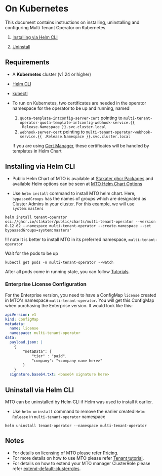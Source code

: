 # On Kubernetes

This document contains instructions on installing, uninstalling and configuring Multi Tenant Operator on Kubernetes.

1. [Installing via Helm CLI](#installing-via-helm-cli)

1. [Uninstall](#uninstall-via-helm-cli)

## Requirements

* A **Kubernetes** cluster (v1.24 or higher)
* [Helm CLI](https://helm.sh/docs/intro/install/)
* [kubectl](https://kubernetes.io/docs/tasks/tools/)
* To run on Kubernetes, two certificates are needed in the operator namespace for the operator to be up and running, named
    1. `quota-template-intconfig-server-cert` pointing to `multi-tenant-operator-quota-template-intconfig-webhook-service.{{ .Release.Namespace }}.svc.cluster.local`
    1. `webhook-server-cert` pointing to `multi-tenant-operator-webhook-service.{{ .Release.Namespace }}.svc.cluster.local`

    If you are using [Cert Manager](https://cert-manager.io/docs/installation/), these certificates will be handled by templates in Helm Chart

## Installing via Helm CLI

* Public Helm Chart of MTO is available at [Stakater ghcr Packages](https://github.com/orgs/stakater/packages/container/package/public/charts/multi-tenant-operator) and available Helm options can be seen at [MTO Helm Chart Options](./helm.md)

* Use `helm install` command to install MTO helm chart. Here, `bypassedGroups` has the names of groups which are designated as Cluster Admins in your cluster. For this example, we will use `system:masters`

```terminal
helm install tenant-operator oci://ghcr.io/stakater/public/charts/multi-tenant-operator --version 0.12.62 --namespace multi-tenant-operator --create-namespace --set bypassedGroups=system:masters'
```

!!! note
    It is better to install MTO in its preferred namespace, `multi-tenant-operator`

Wait for the pods to be up

```terminal
kubectl get pods -n multi-tenant-operator --watch
```

After all pods come in running state, you can follow [Tutorials](../kubernetes-resources/tenant/how-to-guides/create-tenant.md).

### Enterprise License Configuration

For the Enterprise version, you need to have a ConfigMap `license` created in MTO's namespace `multi-tenant-operator`. You will get this ConfigMap when purchasing the Enterprise version. It would look like this:

```yaml
apiVersion: v1
kind: ConfigMap
metadata:
  name: license
  namespace: multi-tenant-operator
data:
  payload.json: |
    {
        "metaData": {
            "tier" : "paid",
            "company": "<company name here>"
        }
    }
  signature.base64.txt: <base64 signature here>
```

## Uninstall via Helm CLI

MTO can be uninstalled by Helm CLI if Helm was used to install it earlier.

* Use `helm uninstall` command to remove the earlier created `Helm Release` in `multi-tenant-operator` namespace

```terminal
helm uninstall tenant-operator --namespace multi-tenant-operator
```

## Notes

* For details on licensing of MTO please refer [Pricing](../pricing.md).
* For more details on how to use MTO please refer [Tenant tutorial](../kubernetes-resources/tenant/how-to-guides/create-tenant.md).
* For details on how to extend your MTO manager ClusterRole please refer [extend-default-clusterroles](../kubernetes-resources/tenant/how-to-guides/extend-default-roles.md).
